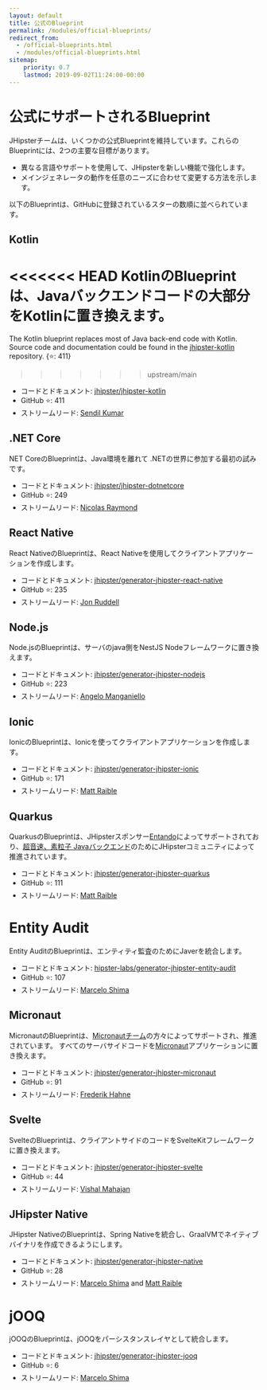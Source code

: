 ```yaml
---
layout: default
title: 公式のBlueprint
permalink: /modules/official-blueprints/
redirect_from:
  - /official-blueprints.html
  - /modules/official-blueprints.html
sitemap:
    priority: 0.7
    lastmod: 2019-09-02T11:24:00-00:00
---
```


# <i class="fa fa-star"></i> 公式にサポートされるBlueprint

JHipsterチームは、いくつかの公式Blueprintを維持しています。これらのBlueprintには、2つの主要な目標があります。

* 異なる言語やサポートを使用して、JHipsterを新しい機能で強化します。
* メインジェネレータの動作を任意のニーズに合わせて変更する方法を示します。

以下のBlueprintは、GitHubに登録されているスターの数順に並べられています。

## Kotlin

<<<<<<< HEAD
KotlinのBlueprintは、Javaバックエンドコードの大部分をKotlinに置き換えます。
=======
The Kotlin blueprint replaces most of Java back-end code with Kotlin. Source code and documentation could be found in the [jhipster-kotlin](https://github.com/jhipster/jhipster-kotlin) repository. 
{⭐️: 411}
>>>>>>> upstream/main

- コードとドキュメント: [jhipster/jhipster-kotlin](https://github.com/jhipster/jhipster-kotlin)
- GitHub ⭐️: 411
- ストリームリード: [Sendil Kumar](https://github.com/sendilkumarn)

## .NET Core

NET CoreのBlueprintは、Java環境を離れて .NETの世界に参加する最初の試みです。

- コードとドキュメント: [jhipster/jhipster-dotnetcore](https://github.com/jhipster/jhipster-dotnetcore)
- GitHub ⭐️: 249
- ストリームリード: [Nicolas Raymond](https://github.com/nicolas63)

## React Native

React NativeのBlueprintは、React Nativeを使用してクライアントアプリケーションを作成します。 

- コードとドキュメント: [jhipster/generator-jhipster-react-native](https://github.com/jhipster/generator-jhipster-react-native)
- GitHub ⭐️: 235
- ストリームリード: [Jon Ruddell](https://github.com/ruddell)

## Node.js

Node.jsのBlueprintは、サーバのjava側をNestJS Nodeフレームワークに置き換えます。

- コードとドキュメント: [jhipster/generator-jhipster-nodejs](https://github.com/jhipster/generator-jhipster-nodejs)
- GitHub ⭐️: 223
- ストリームリード: [Angelo Manganiello](https://github.com/amanganiello90)

## Ionic

IonicのBlueprintは、Ionicを使ってクライアントアプリケーションを作成します。

- コードとドキュメント: [jhipster/generator-jhipster-ionic](https://github.com/jhipster/generator-jhipster-ionic)
- GitHub ⭐️: 171
- ストリームリード: [Matt Raible](https://github.com/mraible)

## Quarkus

QuarkusのBlueprintは、JHipsterスポンサー[Entando](https://www.entando.com/)によってサポートされており、[超音速、素粒子 Javaバックエンド](https://quarkus.io/)のためにJHipsterコミュニティによって推進されています。

- コードとドキュメント: [jhipster/generator-jhipster-quarkus](https://github.com/jhipster/generator-jhipster-quarkus)
- GitHub ⭐️: 111
- ストリームリード: [Matt Raible](https://github.com/mraible)

# Entity Audit

Entity AuditのBlueprintは、エンティティ監査のためにJaverを統合します。

- コードとドキュメント: [hipster-labs/generator-jhipster-entity-audit](https://github.com/hipster-labs/generator-jhipster-entity-audit)
- GitHub ⭐️: 107
- ストリームリード: [Marcelo Shima](https://github.com/mshima)

## Micronaut

MicronautのBlueprintは、[Micronautチーム](https://github.com/jhipster/generator-jhipster-micronaut/graphs/contributors)の方々によってサポートされ、推進されています。
すべてのサーバサイドコードを[Micronaut](https://micronaut.io/)アプリケーションに置き換えます。

- コードとドキュメント: [jhipster/generator-jhipster-micronaut](https://github.com/jhipster/generator-jhipster-micronaut)
- GitHub ⭐️: 91
- ストリームリード: [Frederik Hahne](https://github.com/atomfrede)

## Svelte

SvelteのBlueprintは、クライアントサイドのコードをSvelteKitフレームワークに置き換えます。

- コードとドキュメント: [jhipster/generator-jhipster-svelte](https://github.com/jhipster/generator-jhipster-svelte)
- GitHub ⭐️: 44
- ストリームリード: [Vishal Mahajan](https://github.com/vishal423)

## JHipster Native

JHipster NativeのBlueprintは、Spring Nativeを統合し、GraalVMでネイティブバイナリを作成できるようにします。

- コードとドキュメント: [jhipster/generator-jhipster-native](https://github.com/jhipster/generator-jhipster-native)
- GitHub ⭐️: 28
- ストリームリード: [Marcelo Shima](https://github.com/mshima) and [Matt Raible](https://github.com/mraible)

# jOOQ

jOOQのBlueprintは、jOOQをパーシスタンスレイヤとして統合します。

- コードとドキュメント: [jhipster/generator-jhipster-jooq](https://github.com/jhipster/generator-jhipster-jooq)
- GitHub ⭐️: 6
- ストリームリード: [Marcelo Shima](https://github.com/mshima)
